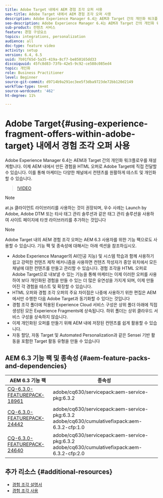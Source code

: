 ```yaml
---
title: Adobe Target 내에서 AEM 경험 조각 오퍼 사용
seo-title: Adobe Target 내에서 AEM 경험 조각 오퍼 사용
description: Adobe Experience Manager 6.4는 AEM과 Target 간의 개인화 워크플로우를 재설계합니다. 이제 AEM 내에서 만든 경험을 HTML 오퍼로 Adobe Target에 직접 전달할 수 있습니다. 이를 통해 마케터는 다양한 채널에서 컨텐츠를 원활하게 테스트 및 개인화할 수 있습니다.
seo-description: Adobe Experience Manager 6.4는 AEM과 Target 간의 개인화 워크플로우를 재설계합니다. 이제 AEM 내에서 만든 경험을 HTML 오퍼로 Adobe Target에 직접 전달할 수 있습니다. 이를 통해 마케터는 다양한 채널에서 컨텐츠를 원활하게 테스트 및 개인화할 수 있습니다.
sub-product: 컨텐츠 서비스
feature: 경험 구성요소
topics: integrations, personalization
audience: all
doc-type: feature video
activity: setup
version: 6.4, 6.5
uuid: 7b91f65d-5a35-419a-8cf7-be850165dd33
discoiquuid: 45fc8d83-73fb-42e5-9c92-ce588c085ed4
topic: 개인화
role: Business Practitioner
level: Beginner
source-git-commit: d9714b9a291ec3ee5f3dba9723de72bb120d2149
workflow-type: tm+mt
source-wordcount: '462'
ht-degree: 11%

---
```



# Adobe Target{#using-experience-fragment-offers-within-adobe-target} 내에서 경험 조각 오퍼 사용

Adobe Experience Manager 6.4는 AEM과 Target 간의 개인화 워크플로우를 재설계합니다. 이제 AEM 내에서 만든 경험을 HTML 오퍼로 Adobe Target에 직접 전달할 수 있습니다. 이를 통해 마케터는 다양한 채널에서 컨텐츠를 원활하게 테스트 및 개인화할 수 있습니다.

>[!VIDEO](https://video.tv.adobe.com/v/22383/?quality=12&learn=on)

>[!NOTE]
>
>at.js 클라이언트 라이브러리를 사용하는 것이 권장되며, 우수 사례는 Launch by Adobe, Adobe DTM 또는 타사 태그 관리 솔루션과 같은 태그 관리 솔루션을 사용하여 사이트 페이지에 타겟 라이브러리를 추가하는 것입니다

>[!NOTE]
>
>Adobe Target 내의 AEM 경험 조각 오퍼는 AEM 6.3 사용자를 위한 기능 팩으로도 사용할 수 있습니다. 기능 팩 및 종속성에 대해서는 아래 섹션을 참조하십시오.


* Adobe Experience Manager의 AI(인공 지능) 및 시스템 학습과 함께 사용하기 쉽고 강력한 컨텐츠 제작 메커니즘을 사용하면 컨텐츠 작성자가 중앙 위치에서 모든 채널에 대한 컨텐츠를 만들고 관리할 수 있습니다. 경험 조각을 HTML 오퍼로 Adobe Target으로 내보낼 수 있는 기능을 통해 마케터는 이제 이러한 오퍼를 사용하여 보다 개인화된 경험을 만들 수 있는 더 많은 유연성을 가지게 되며, 이제 만들어진 각 경험을 테스트 및 확장할 수 있습니다.
* HTML 오퍼와 경험 조각 오퍼의 주요 차이점은 나중에 사용하기 위한 편집은 AEM에서만 수행한 다음 Adobe Target과 동기화할 수 있다는 것입니다
* 경험 조각 폴더에 적용된 Experience Cloud 서비스 구성은 상위 폴더 아래에 직접 생성된 모든 Experience Fragments에 상속됩니다. 하위 폴더는 상위 클라우드 서비스 구성을 상속하지 않습니다.
* 이제 개인화된 오퍼를 만들기 위해 AEM 내에 저장된 컨텐츠를 쉽게 활용할 수 있습니다.
* 자동 할당, 자동 Target 및 Automated Personalization과 같은 Sensei 기반 활동을 포함한 Target 활동 유형을 만들 수 있습니다

## AEM 6.3 기능 팩 및 종속성 {#aem-feature-packs-and-dependencies}

| AEM 6.3 기능 팩 | 종속성 |
| ------------------------------------------------------------------------------------------------------------------------------------------------------------------------------------------------------- | --------------------------------------------------------------------------------------------- |
| [CQ-6.3.0-FEATUREPACK-18961](https://www.adobeaemcloud.com/content/marketplace/marketplaceProxy.html?packagePath=/content/companies/public/adobe/packages/cq630/featurepack/cq-6.3.0-featurepack-18961) | adobe/cq630/servicepack:aem-service-pkg:6.3.2 |
| [CQ-6.3.0-FEATUREPACK-24442](https://www.adobeaemcloud.com/content/marketplace/marketplaceProxy.html?packagePath=/content/companies/public/adobe/packages/cq630/featurepack/cq-6.3.0-featurepack-24442) | adobe/cq630/servicepack:aem-service-pkg:6.3.2 adobe/cq630/cumulativefixpack:aem-6.3.2-cfp:1.0 |
| [CQ-6.3.0-FEATUREPACK-24640](https://www.adobeaemcloud.com/content/marketplace/marketplaceProxy.html?packagePath=/content/companies/public/adobe/packages/cq630/featurepack/cq-6.3.0-featurepack-24640) | adobe/cq630/servicepack:aem-service-pkg:6.3.2 adobe/cq630/cumulativefixpack:aem-6.3.2-cfp:2.0 |

## 추가 리소스 {#additional-resources}

* [경험 조각 설명서](https://helpx.adobe.com/experience-manager/6-5/sites/authoring/using/experience-fragments.html)
* [경험 조각 사용](/help/sites/experience-fragments/experience-fragments-feature-video-use.md)
